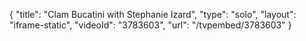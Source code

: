 {
    "title": "Clam Bucatini with Stephanie Izard",
    "type": "solo",
    "layout": "iframe-static",
    "videoId": "3783603",
    "url": "\/tvpembed\/3783603"
}